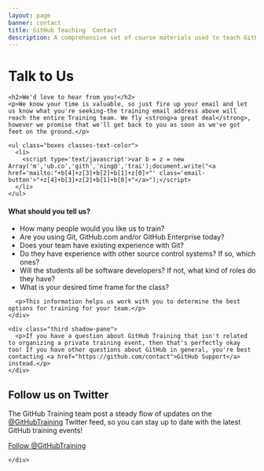 ```yaml
---
layout: page
banner: contact
title: GitHub Teaching  Contact
description: A comprehensive set of course materials used to teach GitHub and Git.
---
```


<div class="">
  <div class="container center">
    <h1>Talk to Us</h1>

    <h2>We'd love to hear from you!</h2>
    <p>We know your time is valuable, so just fire up your email and let us know what you're seeking-the training email address above will reach the entire Training team. We fly <strong>a great deal</strong>, however we promise that we'll get back to you as soon as we've got feet on the ground.</p>

    <ul class="boxes classes-text-color">
      <li>
        <script type='text/javascript'>var b = z = new Array('m','ub.co','gith','ning@','trai');document.write("<a href='mailto:"+b[4]+z[3]+b[2]+b[1]+z[0]+"' class='email-button'>"+z[4]+b[3]+z[2]+b[1]+b[0]+"</a>");</script>
      </li>
    </ul>
    
  </div>
</div>

<div class="">
  <div class="container">
    <div class="two-third">
      <h4>What should you tell us?</h4>
      <ul>
        <li>How many people would you like us to train?</li>
        <li>Are you using Git, GitHub.com and/or GitHub Enterprise today?</li>
        <li>Does your team have existing experience with Git?</li>
        <li>Do they have experience with other source control systems? If so, which ones?</li>
        <li>Will the students all be software developers? If not, what kind of roles do they have?</li>
        <li>What is your desired time frame for the class?</li>
      </ul>

      <p>This information helps us work with you to determine the best options for training for your team.</p>
    </div>

    <div class="third shadow-pane">
      <p>If you have a question about GitHub Training that isn't related to organizing a private training event, then that's perfectly okay too! If you have other questions about GitHub in general, you're best contacting <a href="https://github.com/contact">GitHub Support</a> instead.</p>
    </div>
  </div>
</div>

<div class="dim-solid">
    <div class="container">
        <h2>Follow us on Twitter</h2>
          <p>The GitHub Training team post a steady flow of updates on the <a href="http://twitter.com/githubtraining">@GitHubTraining</a> Twitter feed, so you can stay up to date with the latest GitHub training events!</p>
          <a href="https://twitter.com/GitHubTraining" class="twitter-follow-button" data-show-count="false">Follow @GitHubTraining</a>
          <script>!function(d,s,id){var js,fjs=d.getElementsByTagName(s)[0];if(!d.getElementById(id)){js=d.createElement(s);js.id=id;js.src="//platform.twitter.com/widgets.js";fjs.parentNode.insertBefore(js,fjs);}}(document,"script","twitter-wjs");</script>

    </div>
</div>

